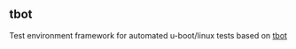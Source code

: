 ## tbot
Test environment framework for automated u-boot/linux tests based on [tbot](https://tbot.tools/)
